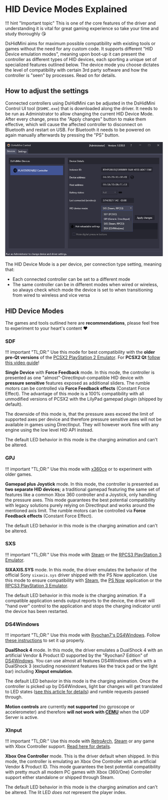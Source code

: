 # HID Device Modes Explained

!!! hint "Important topic"
    This is one of *the* core features of the driver and understanding it is vital for great gaming experience so take your time and study thoroughly 😘

DsHidMini aims for maximum possible compatibility with existing tools or games without the need for any custom code. It supports different "HID Device emulation modes", meaning upon boot-up it can present the controller as different types of HID devices, each sporting a unique set of specialized features outlined below. The device mode you choose dictates the level of compatibility with certain 3rd party software and how the controller is "seen" by processes. Read on for details.

## How to adjust the settings

Connected controllers using DsHidMini can be adjusted in the DsHidMini Control UI tool (`DSHMC.exe`) that is downloaded along the driver. It needs to be run as Administrator to allow changing the current HID Device Mode. After every change, press the "Apply changes" button to make them effective, which will cause the affected controller to disconnect on Bluetooth and restart on USB. For Bluetooth it needs to be powered on again manually afterwards by pressing the "PS" button.

![DsHidMini Control UI Tool](images/ModesExplained_DsHidMiniControlUI.png)

The HID Device Mode is a per device, per connection type setting, meaning that:

- Each connected controller can be set to a different mode
- The same controller can be in different modes when wired or wireless, so always check which mode the device is set to when transitioning from wired to wireless and vice versa

## HID Device Modes

The games and tools outlined here are **recommendations**, please feel free to experiment to your heart's content ❤️

### SDF

!!! important "TL;DR:"
    Use this mode for best compatibility with the **older pre-Qt versions** of the [PCSX2 PlayStation 2 Emulator](https://pcsx2.net/). For **PCSX2 Qt** [follow this video guide](SCP-XInput-Bridge.md#rpcs3-and-pcsx2-qt-edition)!

**Single Device** with **Force Feedback** mode. In this mode, the controller is presented as one "almost"-DirectInput-compatible HID device with **pressure sensitive** features exposed as additional sliders. The rumble motors can be controlled via **Force Feedback effects** (Constant Force Effect). The advantage of this mode is a 100% compatibility with all unmodified versions of PCSX2 with the LilyPad gamepad plugin (shipped by default).

The downside of this mode is, that the pressure axes exceed the limit of supported axes per device and therefore pressure sensitive axes will not be available in games using DirectInput. They will however work fine with any engine using the low level HID API instead.

The default LED behavior in this mode is the charging animation and can't be altered.

### GPJ

!!! important "TL;DR:"
    Use this mode with [x360ce](https://www.x360ce.com/) or to experiment with older games.

**Gamepad plus Joystick** mode. In this mode, the controller is presented as **two separate HID devices**; a traditional gamepad featuring the same set of features like a common Xbox 360 controller and a Joystick, only handling the pressure axes. This mode guarantees the best potential compatibility with legacy solutions purely relying on DirectInput and works around the mentioned axis limit. The rumble motors can be controlled via **Force Feedback effects** (Constant Force Effect).

The default LED behavior in this mode is the charging animation and can't be altered.

### SXS

!!! important "TL;DR:"
    Use this mode with [Steam](https://store.steampowered.com/) or the [RPCS3 PlayStation 3 Emulator](https://rpcs3.net/).

**SIXAXIS.SYS** mode. In this mode, the driver emulates the behavior of the official Sony `sixaxis.sys` driver shipped with the PS Now application. Use this mode to ensure compatibility with [Steam](https://store.steampowered.com/), the [PS Now](https://www.playstation.com/en-us/ps-now/) application or the [RPCS3 PlayStation 3 Emulator](https://rpcs3.net/).

The default LED behavior in this mode is the charging animation. If a compatible application sends output reports to the device, the driver will "hand over" control to the application and stops the charging indicator until the device has been restarted.

### DS4Windows

!!! important "TL;DR:"
    Use this mode with [Ryochan7's DS4Windows](https://github.com/Ryochan7/DS4Windows/). Follow [these instructions](DS4-Mode-User-Guide.md) to set it up properly.

**DualShock 4** mode. In this mode, the driver emulates a DualShock 4 with an artificial Vendor & Product ID supported by the "Ryochan7 Edition" of [DS4Windows](https://github.com/Ryochan7/DS4Windows/). You can use almost all features DS4Windows offers with a DualShock 3 (excluding nonexistent features like the track pad or the light bar) including **XInput emulation**.

The default LED behavior in this mode is the charging animation. Once the controller is picked up by DS4Windows, light bar changes will get translated to LED states ([see this article for details](DS4-Mode-User-Guide.md)) and rumble requests passed through.

**Motion controls** are currently **not supported** (no gyroscope or accelerometer) and therefore **will not work with [CEMU](https://cemu.info/)** when the UDP Server is active.

### XInput

!!! important "TL;DR:"
    Use this mode with [RetroArch](https://www.retroarch.com/), [Steam](https://store.steampowered.com/) or any game with Xbox Controller support. [Read here for details](XInput-Mode-Explained.md).

**Xbox One Controller** mode. This is the driver default when shipped. In this mode, the controller is emulating an Xbox One Controller with an artificial Vendor & Product ID. This mode guarantees the best potential compatibility with pretty much all modern PC games with Xbox (360/One) Controller support either standalone or shipped through Steam.

The default LED behavior in this mode is the charging animation and can't be altered. The lit LED *does not* represent the player index.
